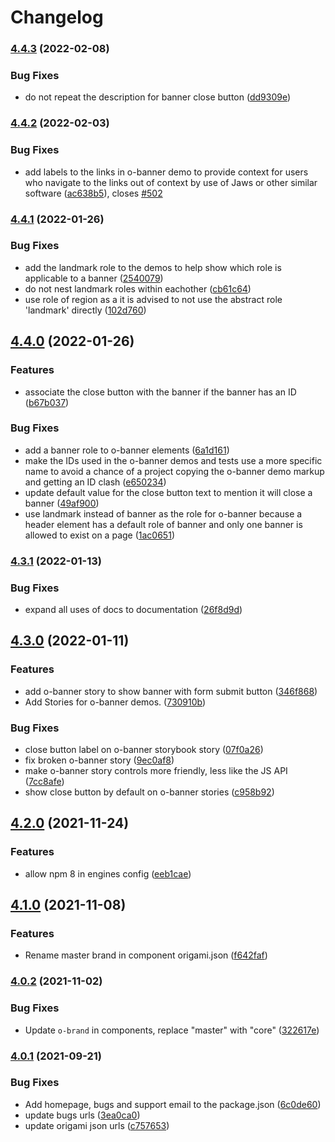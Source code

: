 # Changelog

### [4.4.3](https://www.github.com/Financial-Times/origami/compare/o-banner-v4.4.2...o-banner-v4.4.3) (2022-02-08)


### Bug Fixes

* do not repeat the description for banner close button ([dd9309e](https://www.github.com/Financial-Times/origami/commit/dd9309e557161bedb70244aabea9a8ddf292f8c6))

### [4.4.2](https://www.github.com/Financial-Times/origami/compare/o-banner-v4.4.1...o-banner-v4.4.2) (2022-02-03)


### Bug Fixes

* add labels to the links in o-banner demo to provide context for users who navigate to the links out of context by use of Jaws or other similar software ([ac638b5](https://www.github.com/Financial-Times/origami/commit/ac638b59f822574e5df28ace1aad8ce9bed9eb46)), closes [#502](https://www.github.com/Financial-Times/origami/issues/502)

### [4.4.1](https://www.github.com/Financial-Times/origami/compare/o-banner-v4.4.0...o-banner-v4.4.1) (2022-01-26)


### Bug Fixes

* add the landmark role to the demos to help show which role is applicable to a banner ([2540079](https://www.github.com/Financial-Times/origami/commit/2540079f2b504a99ff922e6d67928b4851a33a8a))
* do not nest landmark roles within eachother ([cb61c64](https://www.github.com/Financial-Times/origami/commit/cb61c6464d4cfc475c3026fbbdc7388229e8edb6))
* use role of region as a it is advised to not use the abstract role 'landmark' directly ([102d760](https://www.github.com/Financial-Times/origami/commit/102d7601d98f3d564e0db35f07bbd4cb324001a2))

## [4.4.0](https://www.github.com/Financial-Times/origami/compare/o-banner-v4.3.1...o-banner-v4.4.0) (2022-01-26)


### Features

* associate the close button with the banner if the banner has an ID ([b67b037](https://www.github.com/Financial-Times/origami/commit/b67b037bb24563b5247a7f6e55c721825278813f))


### Bug Fixes

* add a banner role to o-banner elements ([6a1d161](https://www.github.com/Financial-Times/origami/commit/6a1d161ba6e5a3d7e6a4949b8d90a73a92f9666f))
* make the IDs used in the o-banner demos and tests use a more specific name to avoid a chance of a project copying the o-banner demo markup and getting an ID clash ([e650234](https://www.github.com/Financial-Times/origami/commit/e6502341139ae252bde4ba65754ae00e0736df5e))
* update default value for the close button text to mention it will close a banner ([49af900](https://www.github.com/Financial-Times/origami/commit/49af900d59e18d35635ae20773b5dd678442c74d))
* use landmark instead of banner as the role for o-banner because a header element has a default role of banner and only one banner is allowed to exist on a page ([1ac0651](https://www.github.com/Financial-Times/origami/commit/1ac06518404d10dd4b294e22e920db8e224c8b90))

### [4.3.1](https://www.github.com/Financial-Times/origami/compare/o-banner-v4.3.0...o-banner-v4.3.1) (2022-01-13)


### Bug Fixes

* expand all uses of docs to documentation ([26f8d9d](https://www.github.com/Financial-Times/origami/commit/26f8d9d8cbbe3e78902d8c3951b37e08150a77bd))

## [4.3.0](https://www.github.com/Financial-Times/origami/compare/o-banner-v4.2.0...o-banner-v4.3.0) (2022-01-11)


### Features

* add o-banner story to show banner with form submit button ([346f868](https://www.github.com/Financial-Times/origami/commit/346f8680bd2f90c921de1d4c28fbccbc1038c8d8))
* Add Stories for o-banner demos. ([730910b](https://www.github.com/Financial-Times/origami/commit/730910b8c29407d919e15367e6f8fd2f791d6624))


### Bug Fixes

* close button label on o-banner storybook story ([07f0a26](https://www.github.com/Financial-Times/origami/commit/07f0a2634d738748543d21e3b55696d9b26a611f))
* fix broken o-banner story ([9ec0af8](https://www.github.com/Financial-Times/origami/commit/9ec0af86817085f61e1f6b049d5d599559b3cb19))
* make o-banner story controls more friendly, less like the JS API ([7cc8afe](https://www.github.com/Financial-Times/origami/commit/7cc8afe461a63a8e551152d2f0636157640280e0))
* show close button by default on o-banner stories ([c958b92](https://www.github.com/Financial-Times/origami/commit/c958b927252967448223758cd4de405bacd62568))

## [4.2.0](https://www.github.com/Financial-Times/origami/compare/o-banner-v4.1.0...o-banner-v4.2.0) (2021-11-24)


### Features

* allow npm 8 in engines config ([eeb1cae](https://www.github.com/Financial-Times/origami/commit/eeb1cae6e7f0379e647f2b41240b1f294997d528))

## [4.1.0](https://www.github.com/Financial-Times/origami/compare/o-banner-v4.0.2...o-banner-v4.1.0) (2021-11-08)


### Features

* Rename master brand in component origami.json ([f642faf](https://www.github.com/Financial-Times/origami/commit/f642faf0574d84ea8185b56e6090c8015def27e6))

### [4.0.2](https://www.github.com/Financial-Times/origami/compare/o-banner-v4.0.1...o-banner-v4.0.2) (2021-11-02)


### Bug Fixes

* Update `o-brand` in components, replace "master" with "core" ([322617e](https://www.github.com/Financial-Times/origami/commit/322617ea80f30a6825d9c36872e05574b871ea82))

### [4.0.1](https://www.github.com/Financial-Times/origami/compare/o-banner-v4.0.0...o-banner-v4.0.1) (2021-09-21)


### Bug Fixes

* Add homepage, bugs and support email to the package.json ([6c0de60](https://www.github.com/Financial-Times/origami/commit/6c0de60ebd6e64c4dd16d000fcc6b79412ce30f4))
* update bugs urls ([3ea0ca0](https://www.github.com/Financial-Times/origami/commit/3ea0ca03bcb6e55142a77387ad0fff5ddf056d44))
* update origami json urls ([c757653](https://www.github.com/Financial-Times/origami/commit/c7576532b5a14f0462d5346dfb63238be025602e))
